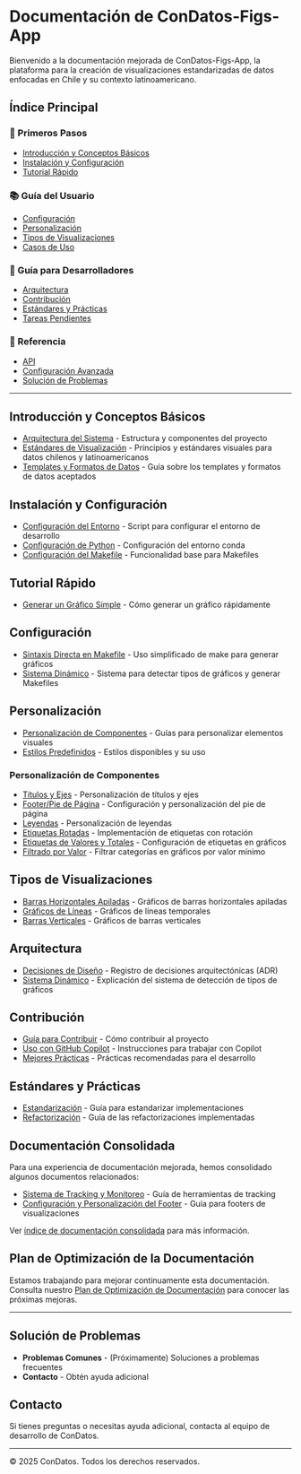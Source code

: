 # Documentación de ConDatos-Figs-App

Bienvenido a la documentación mejorada de ConDatos-Figs-App, la plataforma para la creación de visualizaciones estandarizadas de datos enfocadas en Chile y su contexto latinoamericano.

## Índice Principal

### 🚀 Primeros Pasos

* [Introducción y Conceptos Básicos](#introducción-y-conceptos-básicos)
* [Instalación y Configuración](#instalación-y-configuración)
* [Tutorial Rápido](#tutorial-rápido)

### 📚 Guía del Usuario

* [Configuración](#configuración)
* [Personalización](#personalización)
* [Tipos de Visualizaciones](#tipos-de-visualizaciones)
* [Casos de Uso](#tipos-de-visualizaciones)

### 🔧 Guía para Desarrolladores

* [Arquitectura](#arquitectura)
* [Contribución](#contribución)
* [Estándares y Prácticas](#estándares-y-prácticas)
* [Tareas Pendientes](TASKS.md)

### 📖 Referencia

* [API](../app/__init__.py)
* [Configuración Avanzada](#configuración)
* [Solución de Problemas](#solución-de-problemas)

---

## Introducción y Conceptos Básicos

* [Arquitectura del Sistema](ARCHITECTURE.md) - Estructura y componentes del proyecto
* [Estándares de Visualización](VISUALIZATIONS_STANDARDS.md) - Principios y estándares visuales para datos chilenos y latinoamericanos
* [Templates y Formatos de Datos](TEMPLATES_DATA_FORMATS.md) - Guía sobre los templates y formatos de datos aceptados

## Instalación y Configuración

* [Configuración del Entorno](../setup_condatos_figs.sh) - Script para configurar el entorno de desarrollo
* [Configuración de Python](../environment.yml) - Configuración del entorno conda
* [Configuración del Makefile](../Makefile.base) - Funcionalidad base para Makefiles

## Tutorial Rápido

* [Generar un Gráfico Simple](../README.md#ejecución-sin-advertencias-de-importación) - Cómo generar un gráfico rápidamente

## Configuración

* [Sintaxis Directa en Makefile](DIRECT_SYNTAX.md) - Uso simplificado de make para generar gráficos
* [Sistema Dinámico](DYNAMIC_SYSTEM.md) - Sistema para detectar tipos de gráficos y generar Makefiles

## Personalización

* [Personalización de Componentes](#personalización-de-componentes) - Guías para personalizar elementos visuales
* [Estilos Predefinidos](../styles/) - Estilos disponibles y su uso

### Personalización de Componentes

* [Títulos y Ejes](AXIS_TITLE_CUSTOMIZATION.md) - Personalización de títulos y ejes
* [Footer/Pie de Página](consolidated/FOOTER.md) - Configuración y personalización del pie de página
* [Leyendas](LEGEND_CUSTOMIZATION.md) - Personalización de leyendas
* [Etiquetas Rotadas](ROTATED_LABELS.md) - Implementación de etiquetas con rotación
* [Etiquetas de Valores y Totales](VALUE_TOTAL_LABELS.md) - Configuración de etiquetas en gráficos
* [Filtrado por Valor](FILTER_BY_VALUE.md) - Filtrar categorías en gráficos por valor mínimo

## Tipos de Visualizaciones

* [Barras Horizontales Apiladas](../app/plots/stackedbarh.py) - Gráficos de barras horizontales apiladas
* [Gráficos de Líneas](../app/plots/linechart.py) - Gráficos de líneas temporales
* [Barras Verticales](../app/plots/barv.py) - Gráficos de barras verticales

## Arquitectura

* [Decisiones de Diseño](DECISIONS.md) - Registro de decisiones arquitectónicas (ADR)
* [Sistema Dinámico](DYNAMIC_SYSTEM.md) - Explicación del sistema de detección de tipos de gráficos

## Contribución

* [Guía para Contribuir](CONTRIBUTING.md) - Cómo contribuir al proyecto
* [Uso con GitHub Copilot](COPILOT.md) - Instrucciones para trabajar con Copilot
* [Mejores Prácticas](BEST_PRACTICES.md) - Prácticas recomendadas para el desarrollo

## Estándares y Prácticas

* [Estandarización](STANDARDIZATION.md) - Guía para estandarizar implementaciones
* [Refactorización](../REFACTORING.md) - Guía de las refactorizaciones implementadas

## Documentación Consolidada

Para una experiencia de documentación mejorada, hemos consolidado algunos documentos relacionados:

* [Sistema de Tracking y Monitoreo](consolidated/TRACKING.md) - Guía de herramientas de tracking
* [Configuración y Personalización del Footer](consolidated/FOOTER.md) - Guía para footers de visualizaciones

Ver [índice de documentación consolidada](consolidated/README.md) para más información.

## Plan de Optimización de la Documentación

Estamos trabajando para mejorar continuamente esta documentación. Consulta nuestro [Plan de Optimización de Documentación](DOC_OPTIMIZATION_PLAN.md) para conocer las próximas mejoras.

---

## Solución de Problemas

* **Problemas Comunes** - (Próximamente) Soluciones a problemas frecuentes
* **Contacto** - Obtén ayuda adicional

## Contacto

Si tienes preguntas o necesitas ayuda adicional, contacta al equipo de desarrollo de ConDatos.

---

© 2025 ConDatos. Todos los derechos reservados.
